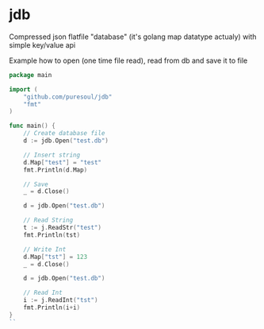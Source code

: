 # jdb
Compressed json flatfile "database" (it's golang map datatype actualy) with simple key/value api

Example how to open (one time file read), read from db and save it to file

```go
package main

import (
	"github.com/puresoul/jdb"
	"fmt"
)

func main() {
	// Create database file
	d := jdb.Open("test.db")

	// Insert string
	d.Map["test"] = "test"
	fmt.Println(d.Map)

	// Save
	_ = d.Close()

	d = jdb.Open("test.db")

	// Read String
	t := j.ReadStr("test")
	fmt.Println(tst)

	// Write Int
	d.Map["tst"] = 123
	_ = d.Close()

	d = jdb.Open("test.db")

	// Read Int
	i := j.ReadInt("tst")
	fmt.Println(i+i)
}
``
